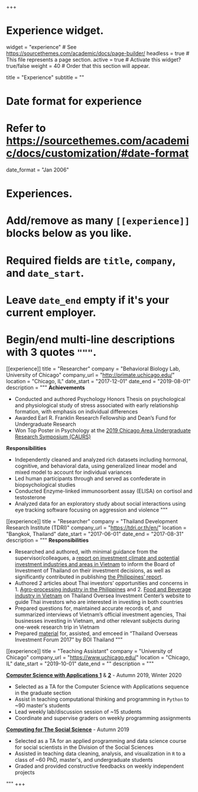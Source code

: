 +++
# Experience widget.
widget = "experience"  # See https://sourcethemes.com/academic/docs/page-builder/
headless = true  # This file represents a page section.
active = true  # Activate this widget? true/false
weight = 40  # Order that this section will appear.

title = "Experience"
subtitle = ""

# Date format for experience
#   Refer to https://sourcethemes.com/academic/docs/customization/#date-format
date_format = "Jan 2006"

# Experiences.
#   Add/remove as many `[[experience]]` blocks below as you like.
#   Required fields are `title`, `company`, and `date_start`.
#   Leave `date_end` empty if it's your current employer.
#   Begin/end multi-line descriptions with 3 quotes `"""`.
[[experience]]
  title = "Researcher"
  company = "Behavioral Biology Lab, University of Chicago"
  company_url = "http://primate.uchicago.edu/"
  location = "Chicago, IL"
  date_start = "2017-12-01"
  date_end = "2019-08-01"
  description = """
  __Achievements__
  * Conducted and authored Psychology Honors Thesis on psychological and physiological study of stress associated with early relationship formation, with emphasis on individual differences
  * Awarded Earl R. Franklin Research Fellowship and Dean’s Fund for Undergraduate Research 
  * Won Top Poster in Psychology at the [2019 Chicago Area Undergraduate Research Symposium (CAURS)](https://www.caurs.com/caurs2019awards)  
  
  __Responsibilities__
  * Independently cleaned and analyzed rich datasets including hormonal, cognitive, and behavioral data, using generalized linear model and mixed model to account for individual variances
  * Led human participants through and served as confederate in biopsychological studies
  * Conducted Enzyme-linked immunosorbent assay (ELISA) on cortisol and testosterone
  * Analyzed data for an exploratory study about social interactions using eye tracking software focusing on aggression and violence
  """

[[experience]]
  title = "Researcher"
  company = "Thailand Development Research Institute (TDRI)"
  company_url = "https://tdri.or.th/en/"
  location = "Bangkok, Thailand"
  date_start = "2017-06-01"
  date_end = "2017-08-31"
  description = """
  __Responsibilities__
  * Researched and authored, with minimal guidance from the supervisor/colleagues, a [report on investment climate and potential investment industries and areas in Vietnam](https://toi.boi.go.th/information/download/501) to inform the Board of Investment of Thailand on their investment decisions, as well as significantly contributed in publishing [the Philippines’ report](https://toi.boi.go.th/information/download/503).
  * Authored 2 articles about Thai investors’ opportunities and concerns in 1. [Agro-processing industry in the Philippines](https://toi.boi.go.th/article/2/1847) and 2. [Food and Beverage industry in Vietnam](https://toi.boi.go.th/article/2/1852) on Thailand Oversea Investment Center’s website to guide Thai investors who are interested in investing in both countries
  * Prepared questions for, maintained accurate records of, and summarized interviews of Vietnam’s official investment agencies, Thai businesses investing in Vietnam, and other relevant subjects during one-week research trip in Vietnam
  * Prepared [material](https://toi.boi.go.th/information/download/482) for, assisted, and emceed in “Thailand Overseas Investment Forum 2017” by BOI Thailand
  """

[[experience]]
  title = "Teaching Assistant"
  company = "University of Chicago"
  company_url = "https://www.uchicago.edu/"
  location = "Chicago, IL"
  date_start = "2019-10-01"
  date_end = ""
  description = """
  
  [__Computer Science with Applications 1__](https://classes.cs.uchicago.edu/archive/2019/fall/30121-1/) & [__2__](http://people.cs.uchicago.edu/~lamonts/classes/2019_2020/winter/capp30122/index.html) - Autumn 2019, Winter 2020
  * Selected as a TA for the Computer Science with Applications sequence in the graduate section
  * Assist in teaching computational thinking and programming in `Python` to ~90 master's students
  * Lead weekly lab/discussion session of ~15 students
  * Coordinate and supervise graders on weekly programming assignments
  
  [__Computing for The Social Science__](https://cfss.uchicago.edu/) - Autumn 2019
  * Selected as a TA for an applied programming and data science course for social scientists in the Division of the Social Sciences
  * Assisted in teaching data cleaning, analysis, and visualization in `R` to a class of ~60 PhD, master's, and undergraduate students
  * Graded and provided constructive feedbacks on weekly independent projects
  

  """
+++
